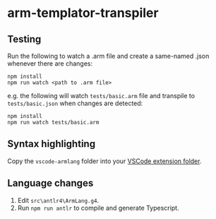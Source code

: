 # arm-templator-transpiler

## Testing
Run the following to watch a .arm file and create a same-named .json whenever there are changes:

```
npm install
npm run watch <path to .arm file>
```

e.g. the following will watch `tests/basic.arm` file and transpile to `tests/basic.json` when changes are detected: 
```
npm install
npm run watch tests/basic.arm
```

## Syntax highlighting
Copy the `vscode-armlang` folder into your [VSCode extension folder](https://vscode-docs.readthedocs.io/en/stable/extensions/install-extension/#your-extensions-folder).

## Language changes
1. Edit `src\antlr4\ArmLang.g4`.
2. Run `npm run antlr` to compile and generate Typescript.